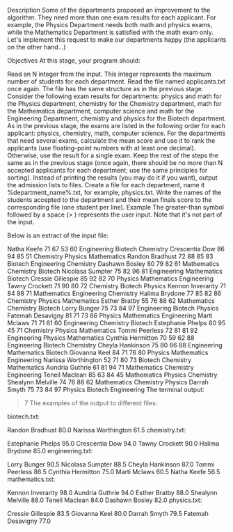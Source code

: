 Description
Some of the departments proposed an improvement to the algorithm. They need more than one exam results for each applicant. For example, the Physics Department needs both math and physics exams, while the Mathematics Department is satisfied with the math exam only. Let's implement this request to make our departments happy (the applicants on the other hand...)

Objectives
At this stage, your program should:

Read an N integer from the input. This integer represents the maximum number of students for each department.
Read the file named applicants.txt once again. The file has the same structure as in the previous stage.
Consider the following exam results for departments: physics and math for the Physics department, chemistry for the Chemistry department, math for the Mathematics department, computer science and math for the Engineering Department, chemistry and physics for the Biotech department.
As in the previous stage, the exams are listed in the following order for each applicant: physics, chemistry, math, computer science.
For the departments that need several exams, calculate the mean score and use it to rank the applicants (use floating-point numbers with at least one decimal). Otherwise, use the result for a single exam.
Keep the rest of the steps the same as in the previous stage (once again, there should be no more than N accepted applicants for each department; use the same principles for sorting).
Instead of printing the results (you may do it if you want), output the admission lists to files. Create a file for each department, name it %department_name%.txt, for example, physics.txt. Write the names of the students accepted to the department and their mean finals score to the corresponding file (one student per line).
Example
The greater-than symbol followed by a space (> ) represents the user input. Note that it's not part of the input.

Below is an extract of the input file:

Natha Keefe 71 67 53 60 Engineering Biotech Chemistry
Crescentia Dow 86 94 85 51 Chemistry Physics Mathematics
Randon Bradhust 72 88 85 83 Biotech Engineering Chemistry
Dashawn Bosley 80 79 82 61 Mathematics Chemistry Biotech
Nicolasa Sumpter 75 82 96 81 Engineering Mathematics Biotech
Cressie Gillespie 85 92 82 70 Physics Mathematics Engineering
Tawny Crockett 71 90 80 72 Chemistry Biotech Physics
Kennon Inverarity 71 84 98 71 Mathematics Engineering Chemistry
Halima Brydone 77 85 82 86 Chemistry Physics Mathematics
Esther Bratby 55 76 88 62 Mathematics Chemistry Biotech
Lorry Bunger 75 73 84 97 Engineering Biotech Physics
Fatemah Desavigny 81 71 73 86 Physics Mathematics Engineering
Marti Mclaws 71 71 61 60 Engineering Chemistry Biotech
Estephanie Phelps 80 95 45 71 Chemistry Physics Mathematics
Tommi Peerless 72 81 81 92 Engineering Physics Mathematics
Cynthia Hermitton 70 59 62 88 Engineering Biotech Chemistry
Cheyla Hankinson 75 80 86 88 Engineering Mathematics Biotech
Giovanna Keel 84 71 76 80 Physics Mathematics Engineering
Narissa Worthington 52 71 80 73 Biotech Chemistry Mathematics
Aundria Guthrie 61 81 94 71 Mathematics Chemistry Engineering
Teneil Maclean 85 63 84 45 Mathematics Physics Chemistry
Shealynn Melville 74 76 88 62 Mathematics Chemistry Physics
Darrah Smyth 75 73 84 97 Physics Biotech Engineering
The terminal output:

> 7
The examples of the output to different files:

biotech.txt:

Randon Bradhust 80.0
Narissa Worthington 61.5
chemistry.txt:

Estephanie Phelps 95.0
Crescentia Dow 94.0
Tawny Crockett 90.0
Halima Brydone 85.0
engineering.txt:

Lorry Bunger 90.5
Nicolasa Sumpter 88.5
Cheyla Hankinson 87.0
Tommi Peerless 86.5
Cynthia Hermitton 75.0
Marti Mclaws 60.5
Natha Keefe 56.5
mathematics.txt:

Kennon Inverarity 98.0
Aundria Guthrie 94.0
Esther Bratby 88.0
Shealynn Melville 88.0
Teneil Maclean 84.0
Dashawn Bosley 82.0
physics.txt:

Cressie Gillespie 83.5
Giovanna Keel 80.0
Darrah Smyth 79.5
Fatemah Desavigny 77.0
